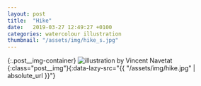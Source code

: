 ```yaml
---
layout: post
title:  "Hike"
date:   2019-03-27 12:49:27 +0100
categories: watercolour illustration
thumbnail: "/assets/img/hike_s.jpg"
---
```

{:.post__img-container}
  ![illustration by Vincent Navetat](""){:class="post__img"}{:data-lazy-src="{{ "/assets/img/hike.jpg" | absolute_url }}"}
